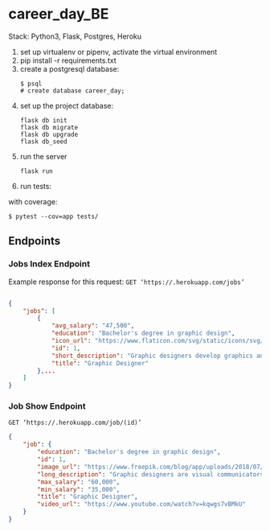 # career_day_BE
Stack: Python3, Flask, Postgres, Heroku

1. set up virtualenv or pipenv, activate the virtual environment
2. pip install -r requirements.txt
3. create a postgresql database:
    ```
    $ psql
    # create database career_day;
    ```
4. set up the project database:
    ```
    flask db init
    flask db migrate
    flask db upgrade
    flask db_seed
    ```
5. run the server
    ```
    flask run
    ```
6. run tests:

  with coverage:
  ```
  $ pytest --cov=app tests/
  ```

## Endpoints
### Jobs Index Endpoint
Example response for this request: ```GET ‘https://.herokuapp.com/jobs’```

```json

{
    "jobs": [
        {
            "avg_salary": "47,500",
            "education": "Bachelor's degree in graphic design",
            "icon_url": "https://www.flaticon.com/svg/static/icons/svg/2192/2192721.svg",
            "id": 1,
            "short_description": "Graphic designers develop graphics and layouts for product illustrations, company logos, websites and more.",
            "title": "Graphic Designer"
        },...
    ]
}
```
### Job Show Endpoint
```GET ‘https://.herokuapp.com/job/(id)’```


```json
{
    "job": {
        "education": "Bachelor's degree in graphic design",
        "id": 1,
        "image_url": "https://www.freepik.com/blog/app/uploads/2018/07/PIN-BLOG-1270x720-What-is-the-difference-between-an-illustrator-and-a-graphic-designer-1.jpg",
        "long_description": "Graphic designers are visual communicators, who create visual concepts by hand or by using computer software. They communicate ideas to inspire, inform, or captivate consumers through both physical and virtual art forms that include images, words, or graphics. The end goal of graphic designers is to make the organizations that hire them more well known by their designs. By using a variety of media they communicate a particular idea to be used in advertising and promotions. These media include fonts, shapes, colors, images, print design, photography, animation, logos, and billboards. Graphic designers often work on projects with artists, multimedia animators and other creative professionals.",
        "max_salary": "60,000",
        "min_salary": "35,000",
        "title": "Graphic Designer",
        "video_url": "https://www.youtube.com/watch?v=kqwgs7vBMkU"
    }
}
```
